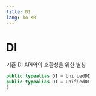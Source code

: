 ```yaml
---
title: DI
lang: ko-KR
---
```


# DI

기존 DI API와의 호환성을 위한 별칭

```swift
public typealias DI = UnifiedDI
public typealias DI = UnifiedDI
}
```

